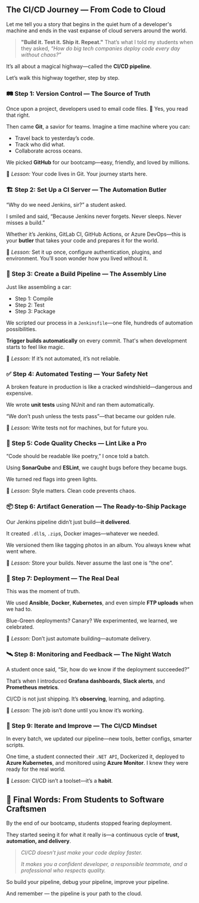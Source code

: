 ## The CI/CD Journey — From Code to Cloud

Let me tell you a story that begins in the quiet hum of a developer's machine and ends in the vast expanse of cloud servers around the world.

> **"Build it. Test it. Ship it. Repeat."**
> That’s what I told my students when they asked, *“How do big tech companies deploy code every day without chaos?”*

It’s all about a magical highway—called the **CI/CD pipeline**.

Let’s walk this highway together, step by step.



### 🛤️ Step 1: Version Control — The Source of Truth

Once upon a project, developers used to email code files. 😬 Yes, you read that right.

Then came **Git**, a savior for teams. Imagine a time machine where you can:

* Travel back to yesterday’s code.
* Track who did what.
* Collaborate across oceans.

We picked **GitHub** for our bootcamp—easy, friendly, and loved by millions.

🔧 *Lesson:* Your code lives in Git. Your journey starts here.

### 🏗️ Step 2: Set Up a CI Server — The Automation Butler

“Why do we need Jenkins, sir?” a student asked.

I smiled and said, “Because Jenkins never forgets. Never sleeps. Never misses a build.”

Whether it’s Jenkins, GitLab CI, GitHub Actions, or Azure DevOps—this is your **butler** that takes your code and prepares it for the world.

🔧 *Lesson:* Set it up once, configure authentication, plugins, and environment. You’ll soon wonder how you lived without it.

### 🔨 Step 3: Create a Build Pipeline — The Assembly Line

Just like assembling a car:

* Step 1: Compile
* Step 2: Test
* Step 3: Package

We scripted our process in a `Jenkinsfile`—one file, hundreds of automation possibilities.

**Trigger builds automatically** on every commit. That's when development starts to feel like magic.

🔧 *Lesson:* If it’s not automated, it’s not reliable.

### ✅ Step 4: Automated Testing — Your Safety Net

A broken feature in production is like a cracked windshield—dangerous and expensive.

We wrote **unit tests** using NUnit and ran them automatically.

“We don’t push unless the tests pass”—that became our golden rule.

🔧 *Lesson:* Write tests not for machines, but for future you.

### 🧠 Step 5: Code Quality Checks — Lint Like a Pro

“Code should be readable like poetry,” I once told a batch.

Using **SonarQube** and **ESLint**, we caught bugs before they became bugs.

We turned red flags into green lights.

🔧 *Lesson:* Style matters. Clean code prevents chaos.

### 📦 Step 6: Artifact Generation — The Ready-to-Ship Package

Our Jenkins pipeline didn’t just build—**it delivered**.

It created `.dll`s, `.zip`s, Docker images—whatever we needed.

We versioned them like tagging photos in an album. You always knew what went where.

🔧 *Lesson:* Store your builds. Never assume the last one is “the one”.

### 🚀 Step 7: Deployment — The Real Deal

This was the moment of truth.

We used **Ansible**, **Docker**, **Kubernetes**, and even simple **FTP uploads** when we had to.

Blue-Green deployments? Canary? We experimented, we learned, we celebrated.

🔧 *Lesson:* Don’t just automate building—automate delivery.

### 🛰️ Step 8: Monitoring and Feedback — The Night Watch

A student once said, “Sir, how do we know if the deployment succeeded?”

That’s when I introduced **Grafana dashboards**, **Slack alerts**, and **Prometheus metrics**.

CI/CD is not just shipping. It’s **observing**, learning, and adapting.

🔧 *Lesson:* The job isn’t done until you know it’s working.

### 🔄 Step 9: Iterate and Improve — The CI/CD Mindset

In every batch, we updated our pipeline—new tools, better configs, smarter scripts.

One time, a student connected their `.NET API`, Dockerized it, deployed to **Azure Kubernetes**, and monitored using **Azure Monitor**. I knew they were ready for the real world.

🔧 *Lesson:* CI/CD isn’t a toolset—it’s a **habit**.

## 🧭 Final Words: From Students to Software Craftsmen

By the end of our bootcamp, students stopped fearing deployment.

They started seeing it for what it really is—a continuous cycle of **trust, automation, and delivery**.

> *CI/CD doesn’t just make your code deploy faster.*
>
> *It makes you a confident developer, a responsible teammate, and a professional who respects quality.*

So build your pipeline, debug your pipeline, improve your pipeline.

And remember — the pipeline is your path to the cloud.

